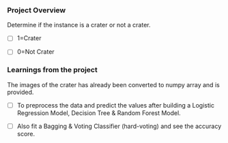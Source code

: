 ### Project Overview

 Determine if the instance is a crater or not a crater. 

- [ ] 1=Crater
- [ ] 0=Not Crater


### Learnings from the project

 The images of the crater has already been converted to numpy array and is provided.

- [ ]  To preprocess the data and predict the values after building a Logistic Regression Model, Decision Tree & Random Forest Model.
- [ ] Also fit a Bagging & Voting Classifier (hard-voting) and see the accuracy score.



